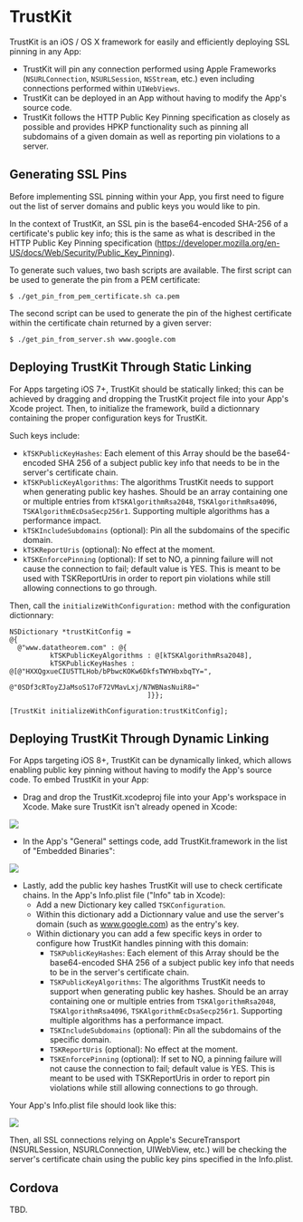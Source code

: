 TrustKit
========

TrustKit is an iOS / OS X framework for easily and efficiently deploying SSL pinning in any App:

* TrustKit will pin any connection performed using Apple Frameworks (`NSURLConnection`, `NSURLSession`, `NSStream`, etc.) even including connections performed within `UIWebViews`.
* TrustKit can be deployed in an App without having to modify the App's source code.
* TrustKit follows the HTTP Public Key Pinning specification as closely as possible and provides HPKP functionality such as pinning all subdomains of a given domain  as well as reporting pin violations to a server.


Generating SSL Pins
-------------------

Before implementing SSL pinning within your App, you first need to figure out the list of server domains and public keys you would like to pin.

In the context of TrustKit, an SSL pin is the base64-encoded SHA-256 of a certificate's public key info; this is the same as what is described in the HTTP Public Key Pinning specification (https://developer.mozilla.org/en-US/docs/Web/Security/Public_Key_Pinning).

To generate such values, two bash scripts are available. The first script can be used to generate the pin from a PEM certificate:

    $ ./get_pin_from_pem_certificate.sh ca.pem

The second script can be used to generate the pin of the highest certificate within the certificate chain returned by a given server:

    $ ./get_pin_from_server.sh www.google.com


Deploying TrustKit Through Static Linking
-----------------------------------------

For Apps targeting iOS 7+, TrustKit should be statically linked; this can be achieved by dragging and dropping the TrustKit project file into your App's Xcode project. Then, to initialize the framework, build a dictionnary containing the proper configuration keys for TrustKit.

Such keys include:

* `kTSKPublicKeyHashes`: Each element of this Array should be the base64-encoded SHA 256 of a subject public key info that needs to be in the server's certificate chain.
* `kTSKPublicKeyAlgorithms`: The algorithms TrustKit needs to support when generating public key hashes. Should be an array containing one or multiple entries from `kTSKAlgorithmRsa2048`, `TSKAlgorithmRsa4096`, `TSKAlgorithmEcDsaSecp256r1`. Supporting multiple algorithms has a performance impact.
* `kTSKIncludeSubdomains` (optional): Pin all the subdomains of the specific domain.
* `kTSKReportUris` (optional): No effect at the moment.
* `kTSKEnforcePinning` (optional): If set to NO, a pinning failure will not cause the connection to fail; default value is YES. This is meant to be used with TSKReportUris in order to report pin violations while still allowing connections to go through.

Then, call the `initializeWithConfiguration:` method with the configuration dictionnary:

    NSDictionary *trustKitConfig =
    @{
      @"www.datatheorem.com" : @{
              kTSKPublicKeyAlgorithms : @[kTSKAlgorithmRsa2048],
              kTSKPublicKeyHashes : @[@"HXXQgxueCIU5TTLHob/bPbwcKOKw6DkfsTWYHbxbqTY=",
                                      @"0SDf3cRToyZJaMsoS17oF72VMavLxj/N7WBNasNuiR8="
                                      ]}};

    [TrustKit initializeWithConfiguration:trustKitConfig];



Deploying TrustKit Through Dynamic Linking
------------------------------------------

For Apps targeting iOS 8+, TrustKit can be dynamically linked, which allows enabling public key pinning without having to modify the App's source code. To embed TrustKit in your App:

* Drag and drop the TrustKit.xcodeproj file into your App's workspace in Xcode. Make sure TrustKit isn't already opened in Xcode:

![](http://datatheorem.github.io/TrustKit/images/dynamic1.png)

* In the App's "General" settings code, add TrustKit.framework in the list of "Embedded Binaries":

![](http://datatheorem.github.io/TrustKit/images/dynamic2.png)

* Lastly, add the public key hashes TrustKit will use to check certificate chains. In the App's Info.plist file ("Info" tab in Xcode):
    * Add a new Dictionary key called `TSKConfiguration`.
    * Within this dictionary add a Dictionnary value and use the server's domain (such as www.google.com) as the entry's key.
    * Within dictionary you can add a few specific keys in order to configure how TrustKit handles pinning with this domain:
        * `TSKPublicKeyHashes`: Each element of this Array should be the base64-encoded SHA 256 of a subject public key info that needs to be in the server's certificate chain.
        * `TSKPublicKeyAlgorithms`: The algorithms TrustKit needs to support when generating public key hashes. Should be an array containing one or multiple entries from `TSKAlgorithmRsa2048`, `TSKAlgorithmRsa4096`, `TSKAlgorithmEcDsaSecp256r1`. Supporting multiple algorithms has a performance impact.
        * `TSKIncludeSubdomains` (optional): Pin all the subdomains of the specific domain.
        * `TSKReportUris` (optional): No effect at the moment.
        * `TSKEnforcePinning` (optional): If set to NO, a pinning failure will not cause the connection to fail; default value is YES. This is meant to be used with TSKReportUris in order to report pin violations while still allowing connections to go through.

Your App's Info.plist file should look like this:

![](http://datatheorem.github.io/TrustKit/images/dynamic3.png)

Then, all SSL connections relying on Apple's SecureTransport (NSURLSession, NSURLConnection, UIWebView, etc.) will be checking the server's certificate chain using the public key pins specified in the Info.plist.




Cordova
-------

TBD.

